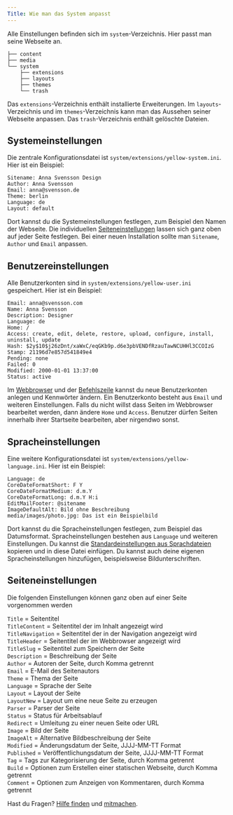```yaml
---
Title: Wie man das System anpasst
---
```

Alle Einstellungen befinden sich im `system`-Verzeichnis. Hier passt man seine Webseite an.

    ├── content
    ├── media
    └── system
        ├── extensions
        ├── layouts
        ├── themes
        └── trash

Das `extensions`-Verzeichnis enthält installierte Erweiterungen. Im `layouts`-Verzeichnis und im `themes`-Verzeichnis kann man das Aussehen seiner Webseite anpassen. Das `trash`-Verzeichnis enthält gelöschte Dateien.

## Systemeinstellungen

Die zentrale Konfigurationsdatei ist `system/extensions/yellow-system.ini`. Hier ist ein Beispiel:

    Sitename: Anna Svensson Design
    Author: Anna Svensson
    Email: anna@svensson.de
    Theme: berlin
    Language: de
    Layout: default

Dort kannst du die Systemeinstellungen festlegen, zum Beispiel den Namen der Webseite. Die individuellen [Seiteneinstellungen](#seiteneinstellungen) lassen sich ganz oben auf jeder Seite festlegen. Bei einer neuen Installation sollte man `Sitename`, `Author` und `Email` anpassen.

## Benutzereinstellungen

Alle Benutzerkonten sind in `system/extensions/yellow-user.ini` gespeichert. Hier ist ein Beispiel:

    Email: anna@svensson.com
    Name: Anna Svensson
    Description: Designer
    Language: de
    Home: /
    Access: create, edit, delete, restore, upload, configure, install, uninstall, update
    Hash: $2y$10$j26zDnt/xaWxC/eqGKb9p.d6e3pbVENDfRzauTawNCUHHl3CCOIzG
    Stamp: 21196d7e857d541849e4
    Pending: none
    Failed: 0
    Modified: 2000-01-01 13:37:00
    Status: active

Im [Webbrowser](https://github.com/datenstrom/yellow-extensions/tree/master/source/edit/README-de.md) und der [Befehlszeile](https://github.com/datenstrom/yellow-extensions/tree/master/source/command/README-de.md) kannst du neue Benutzerkonten anlegen und Kennwörter ändern. Ein Benutzerkonto besteht aus `Email` und weiteren Einstellungen. Falls du nicht willst dass Seiten im Webbrowser bearbeitet werden, dann ändere `Home` und `Access`. Benutzer dürfen Seiten innerhalb ihrer Startseite bearbeiten, aber nirgendwo sonst.

## Spracheinstellungen

Eine weitere Konfigurationsdatei ist `system/extensions/yellow-language.ini`. Hier ist ein Beispiel:

    Language: de
    CoreDateFormatShort: F Y
    CoreDateFormatMedium: d.m.Y
    CoreDateFormatLong: d.m.Y H:i
    EditMailFooter: @sitename
    ImageDefaultAlt: Bild ohne Beschreibung
    media/images/photo.jpg: Das ist ein Beispielbild

Dort kannst du die Spracheinstellungen festlegen, zum Beispiel das Datumsformat. Spracheinstellungen bestehen aus `Language` und weiteren Einstellungen. Du kannst die [Standardeinstellungen aus Sprachdateien](https://github.com/datenstrom/yellow-extensions/blob/master/source/german/german.txt) kopieren und in diese Datei einfügen. Du kannst auch deine eigenen Spracheinstellungen hinzufügen, beispielsweise Bildunterschriften.

## Seiteneinstellungen

Die folgenden Einstellungen können ganz oben auf einer Seite vorgenommen werden

`Title` = Seitentitel  
`TitleContent` = Seitentitel der im Inhalt angezeigt wird  
`TitleNavigation` = Seitentitel der in der Navigation angezeigt wird  
`TitleHeader` = Seitentitel der im Webbrowser angezeigt wird  
`TitleSlug` = Seitentitel zum Speichern der Seite  
`Description` = Beschreibung der Seite  
`Author` = Autoren der Seite, durch Komma getrennt  
`Email` = E-Mail des Seitenautors  
`Theme` = Thema der Seite  
`Language` = Sprache der Seite  
`Layout` = Layout der Seite  
`LayoutNew` = Layout um eine neue Seite zu erzeugen  
`Parser` = Parser der Seite  
`Status` = Status für Arbeitsablauf  
`Redirect` = Umleitung zu einer neuen Seite oder URL  
`Image` = Bild der Seite  
`ImageAlt` = Alternative Bildbeschreibung der Seite  
`Modified` = Änderungsdatum der Seite, JJJJ-MM-TT Format  
`Published` = Veröffentlichungsdatum der Seite, JJJJ-MM-TT Format  
`Tag` = Tags zur Kategorisierung der Seite, durch Komma getrennt  
`Build` = Optionen zum Erstellen einer statischen Webseite, durch Komma getrennt  
`Comment` = Optionen zum Anzeigen von Kommentaren, durch Komma getrennt  

Hast du Fragen? [Hilfe finden](.) und [mitmachen](contributing-guidelines).
